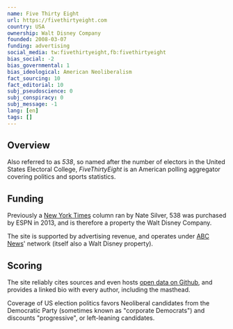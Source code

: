 ```yaml
---
name: Five Thirty Eight
url: https://fivethirtyeight.com
country: USA
ownership: Walt Disney Company
founded: 2008-03-07
funding: advertising
social_media: tw:fivethirtyeight,fb:fivethirtyeight
bias_social: -2
bias_governmental: 1
bias_ideological: American Neoliberalism
fact_sourcing: 10
fact_editorial: 10
subj_pseudoscience: 0
subj_conspiracy: 0
subj_message: -1
lang: [en]
tags: []
---
```


## Overview
Also referred to as _538_, so named after the number of electors in the United States Electoral College, _FiveThirtyEight_ is an American polling aggregator covering politics and sports statistics.

## Funding
Previously a [New York Times](/new-york-times) column ran by Nate Silver, 538 was purchased by ESPN in 2013, and is therefore a property the Walt Disney Company.

The site is supported by advertising revenue, and operates under [ABC News](/abc)' network (itself also a Walt Disney property).

## Scoring
The site reliably cites sources and even hosts [open data on Github](https://github.com/fivethirtyeight/data), and provides a linked bio with every author, including the masthead.

Coverage of US election politics favors Neoliberal candidates from the Democratic Party (sometimes known as "corporate Democrats") and discounts "progressive", or left-leaning candidates.
